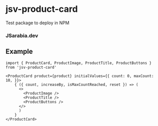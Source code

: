 # jsv-product-card

Test package to deploy in NPM
### JSarabia.dev

## Example
```
import { ProductCard, ProductImage, ProductTitle, ProductButtons } from 'jsv-product-card'
```

```
<ProductCard product={product} initialValues={{ count: 0, maxCount: 10, }}>
    { ({ count, increaseBy, isMaxCountReached, reset }) => (
      <>
        <ProductImage />
        <ProductTitle />
        <ProductButtons />
      </>
      )
    }
</ProductCard>
```
